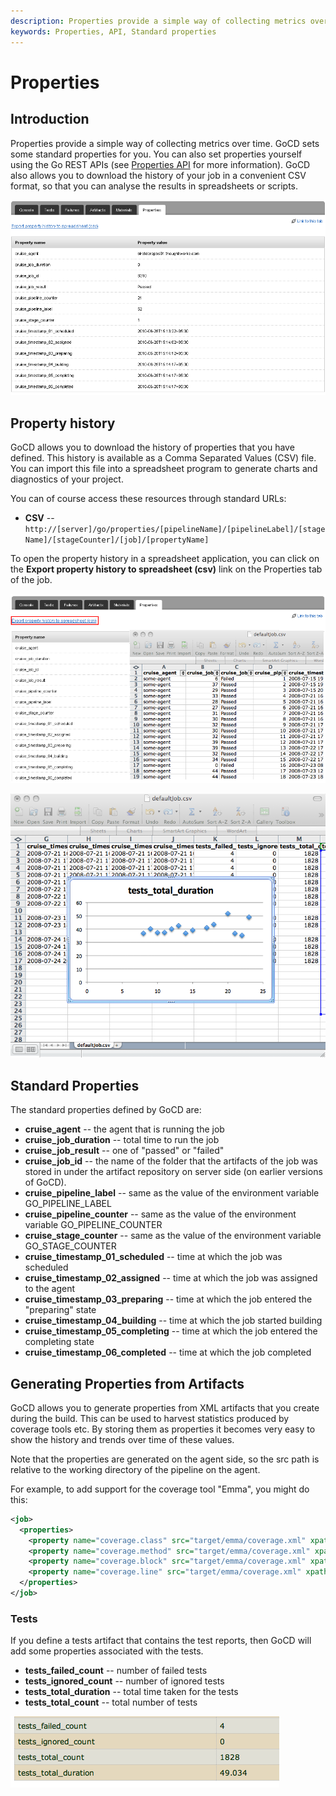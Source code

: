 ```yaml
---
description: Properties provide a simple way of collecting metrics over time. GoCD sets standard properties. You can also set properties using the GoCD REST APIs.
keywords: Properties, API, Standard properties 
---
```



# Properties

## Introduction

Properties provide a simple way of collecting metrics over time. GoCD sets some standard properties for you. You can also set properties yourself using the Go REST APIs (see [Properties API](https://api.gocd.org/current/#properties) for more information). GoCD also allows you to download the history of your job in a convenient CSV format, so that you can analyse the results in spreadsheets or scripts.

![](../resources/images/cruise_properties.png)

## Property history

GoCD allows you to download the history of properties that you have defined. This history is available as a Comma Separated Values (CSV) file. You can import this file into a spreadsheet program to generate charts and diagnostics of your project.

You can of course access these resources through standard URLs:

-   **CSV** --
    `http://[server]/go/properties/[pipelineName]/[pipelineLabel]/[stageName]/[stageCounter]/[job]/[propertyName]`

To open the property history in a spreadsheet application, you can click on the **Export property history to spreadsheet (csv)** link on the Properties tab of the job.

![](../resources/images/properties_export.png)

![](../resources/images/properties-chart.png)

## Standard Properties

The standard properties defined by GoCD are:

-   **cruise\_agent** -- the agent that is running the job
-   **cruise\_job\_duration** -- total time to run the job
-   **cruise\_job\_result** -- one of "passed" or "failed"
-   **cruise\_job\_id** -- the name of the folder that the artifacts of the job was stored in under the artifact repository on server side (on earlier versions of GoCD).
-   **cruise\_pipeline\_label** -- same as the value of the environment variable GO\_PIPELINE\_LABEL
-   **cruise\_pipeline\_counter** -- same as the value of the environment variable GO\_PIPELINE\_COUNTER
-   **cruise\_stage\_counter** -- same as the value of the environment variable GO\_STAGE\_COUNTER
-   **cruise\_timestamp\_01\_scheduled** -- time at which the job was scheduled
-   **cruise\_timestamp\_02\_assigned** -- time at which the job was assigned to the agent
-   **cruise\_timestamp\_03\_preparing** -- time at which the job entered the "preparing" state
-   **cruise\_timestamp\_04\_building** -- time at which the job started building
-   **cruise\_timestamp\_05\_completing** -- time at which the job entered the completing state
-   **cruise\_timestamp\_06\_completed** -- time at which the job completed

## Generating Properties from Artifacts

GoCD allows you to generate properties from XML artifacts that you create during the build. This can be used to harvest statistics produced by coverage tools etc. By storing them as properties it becomes very easy to show the history and trends over time of these values.

Note that the properties are generated on the agent side, so the src path is relative to the working directory of the pipeline on the agent.

For example, to add support for the coverage tool "Emma", you might do this:

```xml
<job>
  <properties>
    <property name="coverage.class" src="target/emma/coverage.xml" xpath="substring-before(//report/data/all/coverage[starts-with(@type,'class')]/@value, '%')" />
    <property name="coverage.method" src="target/emma/coverage.xml" xpath="substring-before(//report/data/all/coverage[starts-with(@type,'method')]/@value, '%')" />
    <property name="coverage.block" src="target/emma/coverage.xml" xpath="substring-before(//report/data/all/coverage[starts-with(@type,'block')]/@value, '%')" />
    <property name="coverage.line" src="target/emma/coverage.xml" xpath="substring-before(//report/data/all/coverage[starts-with(@type,'line')]/@value, '%')" />
  </properties>
</job>

```

### Tests

If you define a tests artifact that contains the test reports, then GoCD will add some properties associated with the tests.

-   **tests\_failed\_count** -- number of failed tests
-   **tests\_ignored\_count** -- number of ignored tests
-   **tests\_total\_duration** -- total time taken for the tests
-   **tests\_total\_count** -- total number of tests

![](../resources/images/properties-tests.png)
